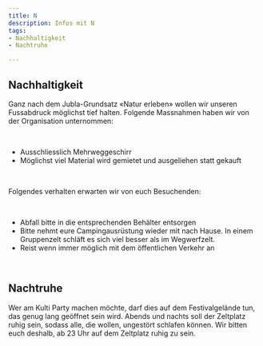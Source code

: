 ```yaml
---
title: N
description: Infos mit N
tags:
- Nachhaltigkeit
- Nachtruhe

---
```

## Nachhaltigkeit

Ganz nach dem Jubla-Grundsatz «Natur erleben» wollen wir unseren Fussabdruck möglichst tief halten. Folgende Massnahmen haben wir von der Organisation unternommen:

<br/>

* Ausschliesslich Mehrweggeschirr
* Möglichst viel Material wird gemietet und ausgeliehen statt gekauft

<br/>

Folgendes verhalten erwarten wir von euch Besuchenden:

<br/>

* Abfall bitte in die entsprechenden Behälter entsorgen
* Bitte nehmt eure Campingausrüstung wieder mit nach Hause. In einem Gruppenzelt schläft es sich viel besser als im Wegwerfzelt.
* Reist wenn immer möglich mit dem öffentlichen Verkehr an

<br />

## Nachtruhe

Wer am Kulti Party machen möchte, darf dies auf dem Festivalgelände tun, das genug lang geöffnet sein wird. Abends und nachts soll der Zeltplatz ruhig sein, sodass alle, die wollen, ungestört schlafen können. Wir bitten euch deshalb, ab 23 Uhr auf dem Zeltplatz ruhig zu sein.